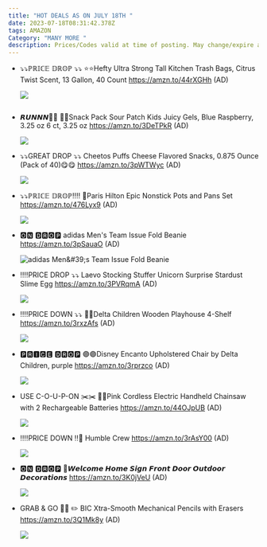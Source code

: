 ```yaml
---
title: "HOT DEALS AS ON JULY 18TH "
date: 2023-07-18T08:31:42.378Z
tags: AMAZON
Category: "MANY MORE "
description: Prices/Codes valid at time of posting. May change/expire at any time. (AD)
---
```

* ⤵️⤵️ℙℝ𝕀ℂ𝔼 𝔻ℝ𝕆ℙ ⤵️⤵️
  ⭐⭐Hefty Ultra Strong Tall Kitchen Trash Bags, Citrus Twist Scent, 13 Gallon, 40 Count
  https://amzn.to/44rXGHh
  (AD)<!--StartFragment-->

  ![](https://m.media-amazon.com/images/I/81gY+ULI2mL._AC_SL1500_.jpg)

  <!--EndFragment-->

  ![]()
* 𝙍𝙐𝙉𝙉𝙉🏃🏃
  💝💝Snack Pack Sour Patch Kids Juicy Gels, Blue Raspberry, 3.25 oz 6 ct, 3.25 oz
  https://amzn.to/3DeTPkR
  (AD)<!--StartFragment-->

  ![](https://m.media-amazon.com/images/I/81LTOBFlajL._SL1500_.jpg)

  <!--EndFragment-->
* ⤵️⤵️GREAT DROP ⤵️⤵️
  Cheetos Puffs Cheese Flavored Snacks, 0.875 Ounce (Pack of 40)😋😋
  https://amzn.to/3pWTWyc
  (AD)<!--StartFragment-->

  ![](https://m.media-amazon.com/images/I/81jBA5R4CIL._AC_SL1500_.jpg)

  <!--EndFragment-->
* ⤵️⤵️ℙℝ𝕀ℂ𝔼 𝔻ℝ𝕆ℙ‼️‼️
  🍳Paris Hilton Epic Nonstick Pots and Pans Set
  https://amzn.to/476Lyx9
  (AD)<!--StartFragment-->

  ![](https://m.media-amazon.com/images/I/71FnvEC4E6L._AC_SL1500_.jpg)

  <!--EndFragment-->
* 🅾🅽 🅳🆁🅾🅿
  adidas Men's Team Issue Fold Beanie
  https://amzn.to/3pSauaO
  (AD)<!--StartFragment-->

  ![adidas Men\&#39;s Team Issue Fold Beanie](https://m.media-amazon.com/images/I/71Qck1R20fL._AC_UX679_.jpg)

  <!--EndFragment-->
* ‼️‼️PRICE DROP ⤵️⤵️
  Laevo Stocking Stuffer Unicorn Surprise Stardust Slime Egg
  https://amzn.to/3PVRqmA
  (AD)<!--StartFragment-->

  ![](https://m.media-amazon.com/images/I/81pfRFy7qxL._AC_SL1500_.jpg)

  <!--EndFragment-->
* ‼️‼️PRICE DOWN ⤵️⤵️
  🍁🍁Delta Children Wooden Playhouse 4-Shelf
  https://amzn.to/3rxzAfs
  (AD)<!--StartFragment-->

  ![](https://m.media-amazon.com/images/I/81Yc+80aPsS._SL1500_.jpg)

  <!--EndFragment-->
* 🅿🆁🅸🅲🅴 🅳🆁🅾🅿
  🟣🟣Disney Encanto Upholstered Chair by Delta Children, purple
  https://amzn.to/3rprzco
  (AD)<!--StartFragment-->

  ![](https://m.media-amazon.com/images/I/71VkR9oYPNL._SL1500_.jpg)

  <!--EndFragment-->
* USE C-O-U-P-ON ✂️✂️
  💞💞Pink Cordless Electric Handheld Chainsaw with 2 Rechargeable Batteries
  https://amzn.to/44OJpUB
  (AD)<!--StartFragment-->

  ![](https://m.media-amazon.com/images/I/81WQhZusMjL._AC_SL1500_.jpg)

  <!--EndFragment-->
* ‼️‼️PRICE DOWN ‼️🛑
  Humble Crew
  https://amzn.to/3rAsY00
  (AD)<!--StartFragment-->

  ![](https://m.media-amazon.com/images/I/91eYAb9425L._AC_UX679_.jpg)

  <!--EndFragment-->
* 🅾🅽 🅳🆁🅾🅿
  💝𝙒𝙚𝙡𝙘𝙤𝙢𝙚 𝙃𝙤𝙢𝙚 𝙎𝙞𝙜𝙣 𝙁𝙧𝙤𝙣𝙩 𝘿𝙤𝙤𝙧 𝙊𝙪𝙩𝙙𝙤𝙤𝙧 𝘿𝙚𝙘𝙤𝙧𝙖𝙩𝙞𝙤𝙣𝙨
  https://amzn.to/3K0jVeU
  (AD)<!--StartFragment-->

  ![](https://m.media-amazon.com/images/I/71VAA9kCPqL._AC_SL1200_.jpg)

  <!--EndFragment-->
* GRAB & GO 🏃🏃
  ✏️ BIC Xtra-Smooth Mechanical Pencils with Erasers
  https://amzn.to/3Q1Mk8y
  (AD)<!--StartFragment-->

  ![](https://m.media-amazon.com/images/I/8122GER5Q1L._AC_SL1500_.jpg)

  <!--EndFragment-->